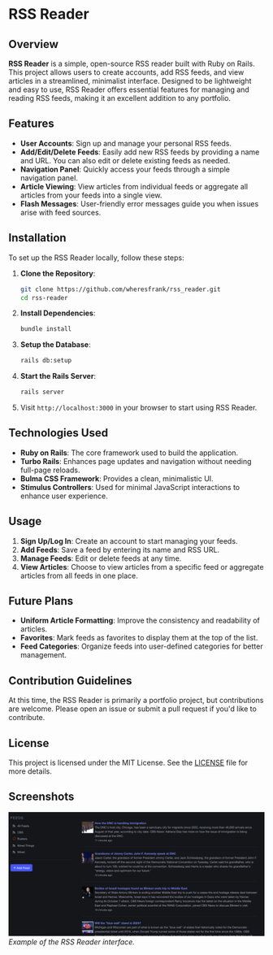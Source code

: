 
# RSS Reader

## Overview

**RSS Reader** is a simple, open-source RSS reader built with Ruby on Rails. This project allows users to create accounts, add RSS feeds, and view articles in a streamlined, minimalist interface. Designed to be lightweight and easy to use, RSS Reader offers essential features for managing and reading RSS feeds, making it an excellent addition to any portfolio.

## Features

- **User Accounts**: Sign up and manage your personal RSS feeds.
- **Add/Edit/Delete Feeds**: Easily add new RSS feeds by providing a name and URL. You can also edit or delete existing feeds as needed.
- **Navigation Panel**: Quickly access your feeds through a simple navigation panel.
- **Article Viewing**: View articles from individual feeds or aggregate all articles from your feeds into a single view.
- **Flash Messages**: User-friendly error messages guide you when issues arise with feed sources.

## Installation

To set up the RSS Reader locally, follow these steps:

1. **Clone the Repository**:
    ```bash
    git clone https://github.com/wheresfrank/rss_reader.git
    cd rss-reader
    ```

2. **Install Dependencies**:
    ```bash
    bundle install
    ```

3. **Setup the Database**:
    ```bash
    rails db:setup
    ```

4. **Start the Rails Server**:
    ```bash
    rails server
    ```

5. Visit `http://localhost:3000` in your browser to start using RSS Reader.

## Technologies Used

- **Ruby on Rails**: The core framework used to build the application.
- **Turbo Rails**: Enhances page updates and navigation without needing full-page reloads.
- **Bulma CSS Framework**: Provides a clean, minimalistic UI.
- **Stimulus Controllers**: Used for minimal JavaScript interactions to enhance user experience.

## Usage

1. **Sign Up/Log In**: Create an account to start managing your feeds.
2. **Add Feeds**: Save a feed by entering its name and RSS URL.
3. **Manage Feeds**: Edit or delete feeds at any time.
4. **View Articles**: Choose to view articles from a specific feed or aggregate articles from all feeds in one place.

## Future Plans

- **Uniform Article Formatting**: Improve the consistency and readability of articles.
- **Favorites**: Mark feeds as favorites to display them at the top of the list.
- **Feed Categories**: Organize feeds into user-defined categories for better management.

## Contribution Guidelines

At this time, the RSS Reader is primarily a portfolio project, but contributions are welcome. Please open an issue or submit a pull request if you'd like to contribute.

## License

This project is licensed under the MIT License. See the [LICENSE](LICENSE) file for more details.

## Screenshots

![RSS Reader Main View](public/rss_reader.png)
*Example of the RSS Reader interface.*
